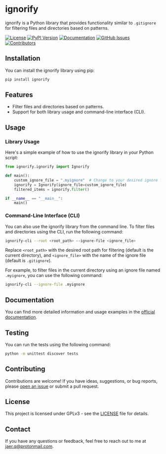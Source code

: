 # ignorify

ignorify is a Python library that provides functionality similar to `.gitignore` for filtering files and directories based on patterns.

[![License](https://img.shields.io/github/license/jaerq/ignorify)](LICENSE)
[![PyPI Version](https://img.shields.io/pypi/v/ignorify)](https://pypi.org/project/ignorify)
[![Documentation](https://readthedocs.org/projects/ignorify/badge/?version=latest)](https://ignorify.readthedocs.io/en/latest/)
[![GitHub Issues](https://img.shields.io/github/issues/jaerq/ignorify)](https://github.com/jaerq/ignorify/issues)
[![Contributors](https://img.shields.io/github/contributors/jaerq/ignorify)](https://github.com/jaerq/ignorify/graphs/contributors)

## Installation

You can install the ignorify library using pip:

```bash
pip install ignorify
```

## Features

- Filter files and directories based on patterns.
- Support for both library usage and command-line interface (CLI).

## Usage

### Library Usage

Here's a simple example of how to use the ignorify library in your Python script:

```python
from ignorify.ignorify import Ignorify

def main():
    custom_ignore_file = ".myignore"  # Change to your desired ignore file name
    ignorify = Ignorify(ignore_file=custom_ignore_file)
    filtered_items = ignorify.filter()

if __name__ == "__main__":
    main()
```

### Command-Line Interface (CLI)

You can also use the ignorify library from the command line. To filter files and directories using the CLI, run the following command:

```bash
ignorify-cli --root <root_path> --ignore-file <ignore_file>
```

Replace `<root_path>` with the desired root path for filtering (default is the current directory), and `<ignore_file>` with the name of the ignore file (default is `.gitignore`).

For example, to filter files in the current directory using an ignore file named `.myignore`, you can use the following command:

```bash
ignorify-cli --ignore-file .myignore
```

## Documentation

You can find more detailed information and usage examples in the [official documentation](https://ignorify.readthedocs.io/en/latest/).

## Testing

You can run the tests using the following command:

```bash
python -m unittest discover tests
```

## Contributing

Contributions are welcome! If you have ideas, suggestions, or bug reports, please [open an issue](https://github.com/jaerq/ignorify/issues) or submit a pull request.

## License

This project is licensed under GPLv3 - see the [LICENSE](LICENSE) file for details.

## Contact

If you have any questions or feedback, feel free to reach out to me at [jaer.q@protonmail.com](mailto:jaer.q@protonmail.com).
